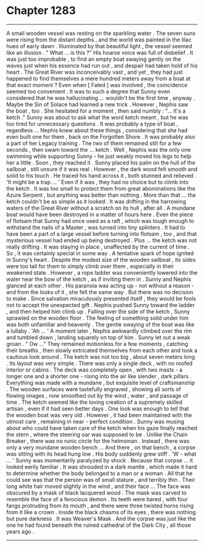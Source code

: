 
# Chapter 1283


---

A small wooden vessel was resting on the sparkling water . The seven suns were rising from the distant depths , and the world was painted in the lilac hues of early dawn . Illuminated by that beautiful light , the vessel seemed like an illusion .
" What ... is this ?"
His hoarse voice was full of disbelief . It was just too improbable , to find an empty boat swaying gently on the waves just when his essence had run out , and despair had taken hold of his heart . The Great River was inconceivably vast , and yet , they had just happened to find themselves a mere hundred meters away from a boat at that exact moment ? Even when [ Fated ] was involved , the coincidence seemed too convenient . It was to such a degree that Sunny even considered that he was hallucinating ... wouldn't be the first time , anyway . Maybe the Sin of Solace had learned a new trick .
However , Nephis saw the boat , too .
She hesitated for a moment , then said numbly :
"... It's a ketch ."
Sunny was about to ask what the word ketch meant , but he was too tired for unnecessary questions . It was probably a type of boat , regardless ... Nephis knew about these things , considering that she had even built one for them , back on the Forgotten Shore . It was probably also a part of her Legacy training .
The two of them remained still for a few seconds , then swam toward the ... ketch . Well , Nephis was the only one swimming while supporting Sunny - he just weakly moved his legs to help her a little .
Soon , they reached it . Sunny placed his palm on the hull of the sailboat , still unsure if it was real . However , the dark wood felt smooth and solid to his touch . He traced his hand across it , both stunned and relieved .
'It might be a trap ... '
Even if it was , they had no choice but to climb into the ketch . It was too small to protect them from great abominations like the Azure Serpent , but anything was better than nothing . More than that ... the ketch couldn't be as simple as it looked . It was drifting in the harrowing waters of the Great River without a scratch on its hull , after all . A mundane boat would have been destroyed in a matter of hours here . Even the piece of flotsam that Sunny had once used as a raft , which was tough enough to withstand the nails of a Master , was turned into tiny splinters . It had to have been a part of a large vessel before turning into flotsam , too , and that mysterious vessel had ended up being destroyed .
Plus ... the ketch was not really drifting . It was staying in place , unaffected by the current of time . So , it was certainly special in some way .
A tentative spark of hope ignited in Sunny's heart .
Despite the modest size of the wooden sailboat , its sides were too tall for them to simply climb over them , especially in their weakened state . However , a rope ladder was conveniently lowered into the water near the bow of the ketch , as if inviting them in .
Sunny and Nephis glanced at each other . His paranoia was acting up - not without a reason - and from the looks of it , she felt the same way . But there was no decision to make .
Since salvation miraculously presented itself , they would be fools not to accept the unexpected gift .
Nephis pushed Sunny toward the ladder , and then helped him climb up .
Falling over the side of the ketch , Sunny sprawled on the wooden floor . The feeling of something solid under him was both unfamiliar and heavenly . The gentle swaying of the boat was like a lullaby .
'Ah ... '
A moment later , Nephis awkwardly climbed over the rim and tumbled down , landing squarely on top of him . Sunny let out a weak groan .
" Ow ..."
They remained motionless for a few moments , catching their breaths , then slowly extricated themselves from each other and took a cautious look around .
The ketch was not too big , about seven meters long . Its layout was very simple . There was only a single deck , with no roofed interior or cabins . The deck was completely open , with two masts - a longer one and a shorter one - rising into the air like slender , dark pillars .
Everything was made with a mundane , but exquisite level of craftsmanship . The wooden surfaces were tastefully engraved , showing all sorts of flowing images , now smoothed out by the wind , water , and passage of time . The ketch seemed like the loving creation of a supremely skilled artisan , even if it had seen better days .
One look was enough to tell that the wooden boat was very old . However , it had been maintained with the utmost care , remaining in near - perfect condition .
Sunny was musing about who could have taken care of the ketch when his gaze finally reached the stern , where the steering oar was supposed to be . Unlike the Chain Breaker , there was no runic circle for the helmsman . Instead , there was only a very mundane wooden bench ...
And there , on that bench , a corpse was sitting with its head hung low .
His body suddenly grew stiff .
'W - what ... '
Sunny was momentarily paralyzed by shock .
Because that corpse ... it looked eerily familiar .
It was shrouded in a dark mantle , which made it hard to determine whether the body belonged to a man or a woman . All that he could see was that the person was of small stature , and terribly thin . Their long white hair moved slightly in the wind , and their face ...
The face was obscured by a mask of black lacquered wood . The mask was carved to resemble the face of a ferocious demon . Its teeth were bared , with four fangs protruding from its mouth , and there were three twisted horns rising from it like a crown . Inside the black chasms of its eyes , there was nothing but pure darkness .
It was Weaver's Mask .
And the corpse was just like the one he had found beneath the ruined cathedral of the Dark City , all those years ago .

---


